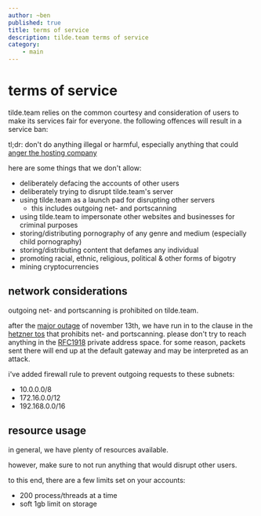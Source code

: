 ```yaml
---
author: ~ben
published: true
title: terms of service
description: tilde.team terms of service
category: 
    - main
---
```


# terms of service

tilde.team relies on the common courtesy and consideration of users to make its services fair for everyone. the following offences will result in a service ban:

tl;dr: don't do anything illegal or harmful, especially anything that could [anger the hosting company](https://www.hetzner.com/rechtliches/root-server/)

here are some things that we don't allow:

* deliberately defacing the accounts of other users
* deliberately trying to disrupt tilde.team's server
* using tilde.team as a launch pad for disrupting other servers
  - this includes outgoing net- and portscanning
* using tilde.team to impersonate other websites and businesses for criminal purposes
* storing/distributing pornography of any genre and medium (especially child pornography)
* storing/distributing content that defames any individual
* promoting racial, ethnic, religious, political & other forms of bigotry
* mining cryptocurrencies


## network considerations

outgoing net- and portscanning is prohibited on tilde.team.

after the [major outage](/~ben/blog/november-13-post-mortem.html) of november 13th, we have run in to the clause in the [hetzner tos](https://www.hetzner.com/rechtliches/root-server/) that prohibits net- and portscanning. please don't try to reach anything in the [RFC1918](https://tools.ietf.org/html/rfc1918) private address space. for some reason, packets sent there will end up at the default gateway and may be interpreted as an attack. 

i've added firewall rule to prevent outgoing requests to these subnets:

* 10.0.0.0/8            
* 172.16.0.0/12
* 192.168.0.0/16


## resource usage

in general, we have plenty of resources available. 

however, make sure to not run anything that would disrupt other users.

to this end, there are a few limits set on your accounts:

* 200 process/threads at a time
* soft 1gb limit on storage
